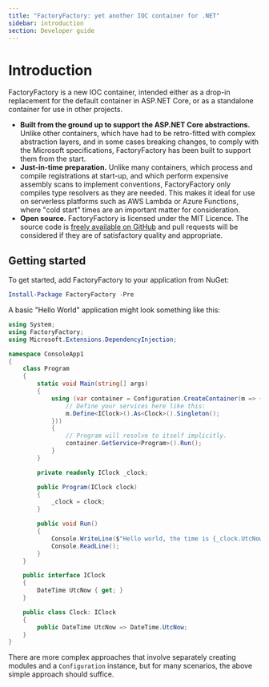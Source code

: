 ```yaml
---
title: "FactoryFactory: yet another IOC container for .NET"
sidebar: introduction
section: Developer guide
---
```

Introduction
============

FactoryFactory is a new IOC container, intended either as a drop-in replacement
for the default container in ASP.NET Core, or as a standalone container for use
in other projects.

 * **Built from the ground up to support the ASP.NET Core abstractions.** Unlike
   other containers, which have had to be retro-fitted with complex abstraction
   layers, and in some cases breaking changes, to comply with the Microsoft
   specifications, FactoryFactory has been built to support them from the start.
 * **Just-in-time preparation.** Unlike many containers, which process and
   compile registrations at start-up, and which perform expensive assembly scans
   to implement conventions, FactoryFactory only compiles type resolvers as they
   are needed. This makes it ideal for use on serverless platforms such as AWS
   Lambda or Azure Functions, where "cold start" times are an important matter
   for consideration.
 * **Open source.** FactoryFactory is licensed under the MIT Licence. The source
   code is [freely available on GitHub](https://github.com/jammycakes/factoryfactory)
   and pull requests will be considered if they are of satisfactory quality and
   appropriate.

Getting started
---------------

To get started, add FactoryFactory to your application from NuGet:

```powershell
Install-Package FactoryFactory -Pre
```

A basic "Hello World" application might look something like this:

```c#
using System;
using FactoryFactory;
using Microsoft.Extensions.DependencyInjection;

namespace ConsoleApp1
{
    class Program
    {
        static void Main(string[] args)
        {
            using (var container = Configuration.CreateContainer(m => {
                // Define your services here like this:
                m.Define<IClock>().As<Clock>().Singleton();
            }))
            {
                // Program will resolve to itself implicitly.
                container.GetService<Program>().Run();
            }
        }

        private readonly IClock _clock;

        public Program(IClock clock)
        {
            _clock = clock;
        }

        public void Run()
        {
            Console.WriteLine($"Hello world, the time is {_clock.UtcNow}");
            Console.ReadLine();
        }
    }

    public interface IClock
    {
        DateTime UtcNow { get; }
    }

    public class Clock: IClock
    {
        public DateTime UtcNow => DateTime.UtcNow;
    }
}
```

There are more complex approaches that involve separately creating modules and a
`Configuration` instance, but for many scenarios, the above simple approach
should suffice.
